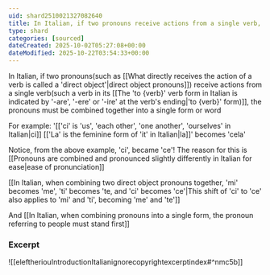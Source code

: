 ```yaml
---
uid: shard2510021327082640
title: In Italian, if two pronouns receive actions from a single verb, they must be combined together into a single form or word
type: shard
categories: [sourced]
dateCreated: 2025-10-02T05:27:08+00:00
dateModified: 2025-10-22T03:54:33+00:00
---
```

In Italian, if two pronouns(such as [[What directly receives the action of a verb is called a 'direct object'|direct object pronouns]]) receive actions from a single verb(such a verb in its [[The 'to {verb}' verb form in Italian is indicated by '-are', '-ere' or '-ire' at the verb's ending|'to {verb}' form)]], the pronouns must be combined together into a single form or word

For example: '[['ci' is 'us', 'each other', 'one another', 'ourselves' in Italian|ci]] [['La' is the feminine form of 'it' in Italian|la]]' becomes 'cela'

Notice, from the above example, 'ci', became 'ce'! The reason for this is [[Pronouns are combined and pronounced slightly differently in Italian for ease|ease of pronunciation]]

[[In Italian, when combining two direct object pronouns together, 'mi' becomes 'me', 'ti' becomes 'te, and 'ci' becomes 'ce'|This shift of 'ci' to 'ce' also applies to 'mi' and 'ti', becoming 'me' and 'te']]

And [[In Italian, when combining pronouns into a single form, the pronoun referring to people must stand first]]

### Excerpt
![[eleftheriouIntroductionItalianignorecopyrightexcerptindex#^nmc5b]]

